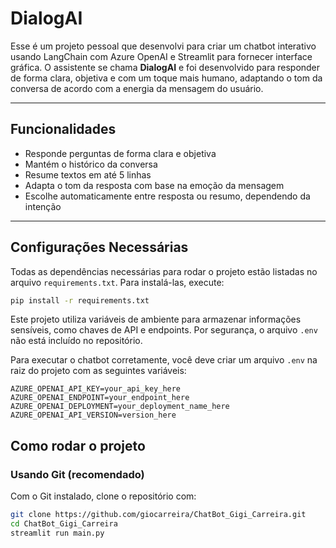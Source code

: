 # DialogAI

Esse é um projeto pessoal que desenvolvi para criar um chatbot interativo usando LangChain com Azure OpenAI e Streamlit para fornecer interface gráfica. O assistente se chama **DialogAI** e foi desenvolvido para responder de forma clara, objetiva e com um toque mais humano, adaptando o tom da conversa de acordo com a energia da mensagem do usuário.

---

## Funcionalidades

- Responde perguntas de forma clara e objetiva
- Mantém o histórico da conversa
- Resume textos em até 5 linhas
- Adapta o tom da resposta com base na emoção da mensagem
- Escolhe automaticamente entre resposta ou resumo, dependendo da intenção

---
## Configurações Necessárias


Todas as dependências necessárias para rodar o projeto estão listadas no arquivo `requirements.txt`. Para instalá-las, execute:

```bash
pip install -r requirements.txt
```

Este projeto utiliza variáveis de ambiente para armazenar informações sensíveis, como chaves de API e endpoints. Por segurança, o arquivo `.env` não está incluído no repositório.

Para executar o chatbot corretamente, você deve criar um arquivo `.env` na raiz do projeto com as seguintes variáveis:

```env
AZURE_OPENAI_API_KEY=your_api_key_here
AZURE_OPENAI_ENDPOINT=your_endpoint_here
AZURE_OPENAI_DEPLOYMENT=your_deployment_name_here
AZURE_OPENAI_API_VERSION=version_here
```

## Como rodar o projeto

### Usando Git (recomendado)

Com o Git instalado, clone o repositório com:

```bash
git clone https://github.com/giocarreira/ChatBot_Gigi_Carreira.git
cd ChatBot_Gigi_Carreira
streamlit run main.py

